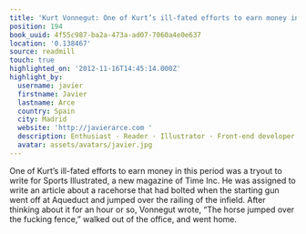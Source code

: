 ```yaml
---
title: 'Kurt Vonnegut: One of Kurt’s ill-fated efforts to earn money in this period…'
position: 194
book_uuid: 4f55c987-ba2a-473a-ad07-7060a4e0e637
location: '0.138467'
source: readmill
touch: true
highlighted_on: '2012-11-16T14:45:14.000Z'
highlight_by:
  username: javier
  firstname: Javier
  lastname: Arce
  country: Spain
  city: Madrid
  website: 'http://javierarce.com '
  description: Enthusiast · Reader · Illustrator · Front-end developer at @Vizzuality.
  avatar: assets/avatars/javier.jpg
---
```


One of Kurt’s ill-fated efforts to earn money in this period was a tryout to write for Sports Illustrated, a new magazine of Time Inc. He was assigned to write an article about a racehorse that had bolted when the starting gun went off at Aqueduct and jumped over the railing of the infield. After thinking about it for an hour or so, Vonnegut wrote, “The horse jumped over the fucking fence,” walked out of the office, and went home.